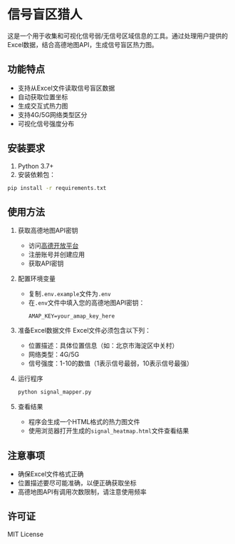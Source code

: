 # 信号盲区猎人

这是一个用于收集和可视化信号弱/无信号区域信息的工具。通过处理用户提供的Excel数据，结合高德地图API，生成信号盲区热力图。

## 功能特点

- 支持从Excel文件读取信号盲区数据
- 自动获取位置坐标
- 生成交互式热力图
- 支持4G/5G网络类型区分
- 可视化信号强度分布

## 安装要求

1. Python 3.7+
2. 安装依赖包：
```bash
pip install -r requirements.txt
```

## 使用方法

1. 获取高德地图API密钥
   - 访问[高德开放平台](https://lbs.amap.com/)
   - 注册账号并创建应用
   - 获取API密钥

2. 配置环境变量
   - 复制`.env.example`文件为`.env`
   - 在`.env`文件中填入您的高德地图API密钥：
     ```
     AMAP_KEY=your_amap_key_here
     ```

3. 准备Excel数据文件
   Excel文件必须包含以下列：
   - 位置描述：具体位置信息（如：北京市海淀区中关村）
   - 网络类型：4G/5G
   - 信号强度：1-10的数值（1表示信号最弱，10表示信号最强）

4. 运行程序
   ```bash
   python signal_mapper.py
   ```

5. 查看结果
   - 程序会生成一个HTML格式的热力图文件
   - 使用浏览器打开生成的`signal_heatmap.html`文件查看结果

## 注意事项

- 确保Excel文件格式正确
- 位置描述要尽可能准确，以便正确获取坐标
- 高德地图API有调用次数限制，请注意使用频率

## 许可证

MIT License 
